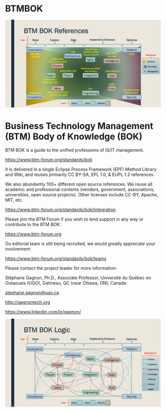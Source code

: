 # BTMBOK

![BTM BOK References](new-v2-fig-1-flos-sources.png "BTM BOK References")

Business Technology Management (BTM) Body of Knowledge (BOK)
============================================================

BTM BOK is a guide to the unified professions of IS/IT management.

https://www.btm-forum.org/standards/bok

It is delivered in a single Eclipse Process Framework (EPF) Method Library and Wiki, and reuses primarily CC BY-SA, EPL 1.0, & EUPL 1.2 references.

We also abundantly 100+ different open source references. We reuse all academic and professional contents (vendors, government, associations, universities, open source projects). Other licenses include CC-BY, Apache, MIT, etc.

https://www.btm-forum.org/standards/bok/integration

Please join the BTM Forum if you wish to lend support in any way or contribute to the BTM BOK:

https://www.btm-forum.org

Ou editorial team is still being recruited, we would greatly appreciate your involvement:

https://www.btm-forum.org/standards/bok/teams

Please contact the project leader for more information:

Stéphane Gagnon, Ph.D., Associate Professor, Université du Québec en Outaouais (UQO), Gatineau, QC (near Ottawa, ON), Canada

stephane.gagnon@uqo.ca

http://gagnontech.org

https://www.linkedin.com/in/gagnon/

![BTM BOK Practices](new-v2-fig-2-flos-sources.png "BTM BOK Practices")




